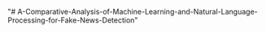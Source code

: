 "# A-Comparative-Analysis-of-Machine-Learning-and-Natural-Language-Processing-for-Fake-News-Detection" 
